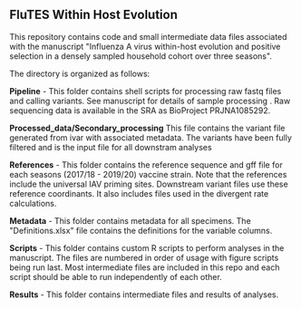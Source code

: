 FluTES Within Host Evolution
--
This repository contains code and small intermediate data files associated with the manuscript "Influenza A virus within-host evolution and positive selection in a densely sampled household cohort over three seasons". 

The directory is organized as follows:

**Pipeline** -  This folder contains shell scripts for processing raw fastq files and calling variants. See manuscript for details of sample processing .  Raw sequencing data is available in the SRA as BioProject PRJNA1085292.  

**Processed_data/Secondary_processing** This file contains the variant file generated from ivar with associated metadata. The variants have been fully filtered and is the input file for all downstram analyses

**References** - This folder contains the reference sequence and gff file for each seasons (2017/18 - 2019/20) vaccine strain. Note that the references include the universal IAV priming sites. Downstream variant files use these reference coordinants. It also includes files used in the divergent rate calculations.  

**Metadata** - This folder contains metadata for all specimens. The "Definitions.xlsx" file contains the definitions for the variable columns. 

**Scripts** - This folder contains custom R scripts to perform analyses in the manuscript. The files are numbered in order of usage with figure scripts being run last. Most intermediate files are included in this repo and each script should be able to run independently of each other. 

**Results** - This folder contains intermediate files and results of analyses. 
